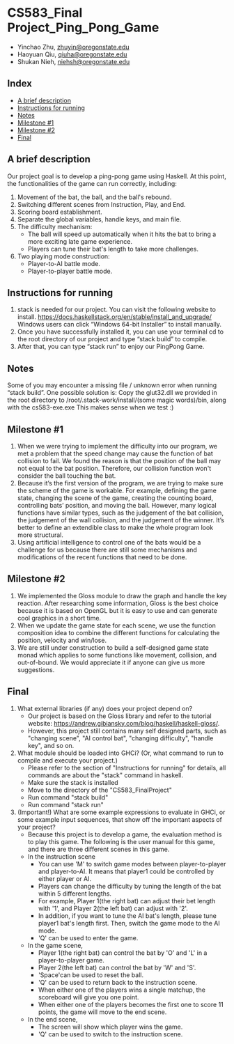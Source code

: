 # CS583_Final Project_Ping_Pong_Game
- Yinchao Zhu, zhuyin@oregonstate.edu
- Haoyuan Qiu, qiuha@oregonstate.edu
- Shukan Nieh, niehsh@oregonstate.edu

## Index
- [A brief description](#a-brief-description)
- [Instructions for running](#instructions-for-running)
- [Notes](#notes)
- [Milestone #1](#milestone--1)
- [Milestone #2](#milestone--2)
- [Final](#final)

## A brief description
Our project goal is to develop a ping-pong game using Haskell. At this point, the functionalities of the game can run correctly, including:
1. Movement of the bat, the ball, and the ball's rebound.
2. Switching different scenes from Instruction, Play, and End. 
3. Scoring board establishment.
4. Separate the global variables, handle keys, and main file.
5. The difficulty mechanism:
    - The ball will speed up automatically when it hits the bat to bring a more exciting late game experience. 
    - Players can tune their bat's length to take more challenges.
6. Two playing mode construction:
    - Player-to-AI battle mode.
    - Player-to-player battle mode.


## Instructions for running
1. stack is needed for our project. You can visit the following website to install.
   https://docs.haskellstack.org/en/stable/install_and_upgrade/
   Windows users can click “Windows 64-bit Installer” to install manually.
2. Once you have successfully installed it, you can use your terminal cd to the root directory of our project and type “stack build” to compile.
3. After that, you can type “stack run” to enjoy our PingPong Game.

## Notes
Some of you may encounter a missing file / unknown error when running “stack build”.
One possible solution is:
Copy the glut32.dll we provided in the root directory to /root/.stack-work/install/(some magic words)/bin, along with the cs583-exe.exe
This makes sense when we test :)


## Milestone #1
1. When we were trying to implement the difficulty into our program, we met a problem that the speed change may cause the function of bat collision to fail. 
   We found the reason is that the position of the ball may not equal to the bat position. Therefore, our collision function won't consider the ball touching the bat.
2. Because it’s the first version of the program, we are trying to make sure the scheme of the game is workable. For example, defining the game state, changing the scene of the game, creating the counting board, controlling bats’ position, and moving the ball. However, many logical functions have similar types, such as the judgement of the bat collision, the judgement of the wall collision, and the judgement of the winner. It’s better to define an extendible class to make the whole program look more structural.
3. Using artificial intelligence to control one of the bats would be a challenge for us because there are still some mechanisms and modifications of the recent functions that need to be done.


## Milestone #2
1. We implemented the Gloss module to draw the graph and handle the key reaction. After researching some information, Gloss is the best choice because it is based on OpenGL but it is easy to use and can generate cool graphics in a short time.
2. When we update the game state for each scene, we use the function composition idea to combine the different functions for calculating the position, velocity and win/lose.
3. We are still under construction to build a self-designed game state monad which applies to some functions like movement, collision, and out-of-bound. We would appreciate it if anyone can give us more suggestions.

## Final
1. What external libraries (if any) does your project depend on?
    - Our project is based on the Gloss library and refer to the tutorial website: https://andrew.gibiansky.com/blog/haskell/haskell-gloss/.
    - However, this project still contains many self designed parts, such as "changing scene", "AI control bat", "changing difficulty", "handle key", and so on.
2. What module should be loaded into GHCi? (Or, what command to run to compile and execute your project.)
    - Please refer to the section of "Instructions for running" for details, all commands are about the "stack" command in haskell.
    - Make sure the stack is installed
    - Move to the directory of the "CS583_FinalProject"
    - Run command "stack build"
    - Run command "stack run"
3. (Important!) What are some example expressions to evaluate in GHCi, or some example input sequences, that show off the important aspects of your project?
    - Because this project is to develop a game, the evaluation method is to play this game. The following is the user manual for this game, and there are three different scenes in this game.
    - In the instruction scene  
      - You can use 'M' to switch game modes between player-to-player and player-to-AI. It means that player1 could be controlled by either player or AI.
      - Players can change the difficulty by tuning the length of the bat within 5 different lengths. 
      - For example, Player 1(the right bat) can adjust their bet length with '1', and Player 2(the left bat) can adjust with '2'. 
      - In addition, if you want to tune the AI bat's length, please tune player1 bat's length first. Then, switch the game mode to the AI mode.
      - 'Q' can be used to enter the game.
    - In the game scene,
      - Player 1(the right bat) can control the bat by 'O' and 'L' in a player-to-player game.
      - Player 2(the left bat) can control the bat by 'W' and 'S'.
      - 'Space'can be used to reset the ball.
      - 'Q' can be used to return back to the instruction scene.
      - When either one of the players wins a single matchup, the scoreboard will give you one point.
      - When either one of the players becomes the first one to score 11 points, the game will move to the end scene.
    - In the end scene,
      - The screen will show which player wins the game.
      - 'Q' can be used to switch to the instruction scene.


